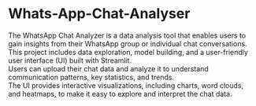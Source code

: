 # Whats-App-Chat-Analyser

The WhatsApp Chat Analyzer is a data analysis tool that enables users to gain insights from their WhatsApp group or individual chat conversations. 
<br/>
This project includes data exploration, model building, and a user-friendly user interface (UI) built with Streamlit. 
<br/>
Users can upload their chat data and analyze it to understand communication patterns, key statistics, and trends. 
<br/>
The UI provides interactive visualizations, including charts, word clouds, and heatmaps, to make it easy to explore and interpret the chat data.
